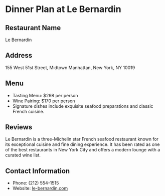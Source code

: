 # Dinner Plan at Le Bernardin

## Restaurant Name
Le Bernardin

## Address
155 West 51st Street, Midtown Manhattan, New York, NY 10019

## Menu
- Tasting Menu: $298 per person
- Wine Pairing: $170 per person
- Signature dishes include exquisite seafood preparations and classic French cuisine.

## Reviews
Le Bernardin is a three-Michelin star French seafood restaurant known for its exceptional cuisine and fine dining experience. It has been rated as one of the best restaurants in New York City and offers a modern lounge with a curated wine list.

## Contact Information
- Phone: (212) 554-1515
- Website: [le-bernardin.com](http://www.le-bernardin.com)
